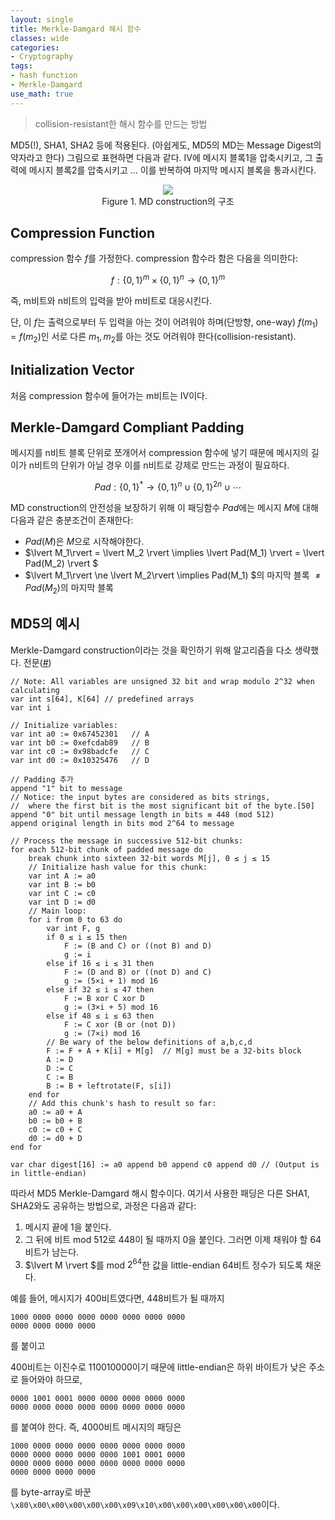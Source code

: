 ```yaml
---
layout: single
title: Merkle-Damgard 해시 함수
classes: wide
categories:
- Cryptography
tags:
- hash function
- Merkle-Damgard
use_math: true
---
```


> collision-resistant한 해시 함수를 만드는 방법

MD5(!), SHA1, SHA2 등에 적용된다. (아쉽게도, MD5의 MD는 Message Digest의 약자라고 한다) 그림으로 표현하면 다음과 같다. IV에 메시지 블록1을 압축시키고, 그 출력에 메시지 블록2를 압축시키고 ... 이를 반복하여 마지막 메시지 블록을 통과시킨다.

<div align="center">
    <img src = "https://upload.wikimedia.org/wikipedia/commons/thumb/e/ed/Merkle-Damgard_hash_big.svg/1920px-Merkle-Damgard_hash_big.svg.png">
    <figcaption> Figure 1. MD construction의 구조 </figcaption>
</div>

## Compression Function

compression 함수 $f$를 가정한다. compression 함수라 함은 다음을 의미한다:


$$
f:\{0,1\}^m \times \{0,1\}^n \to \{0,1\}^m
$$


즉, m비트와 n비트의 입력을 받아 m비트로 대응시킨다.

단, 이 $f$는 출력으로부터 두 입력을 아는 것이 어려워야 하며(단방향, one-way) $f(m_1)=f(m_2)$인 서로 다른 $m_1, m_2$를 아는 것도 어려워야 한다(collision-resistant).

## Initialization Vector

처음 compression 함수에 들어가는 m비트는 IV이다.

## Merkle-Damgard Compliant Padding

메시지를 n비트 블록 단위로 쪼개어서 compression 함수에 넣기 때문에 메시지의 길이가 n비트의 단위가 아닐 경우 이를 n비트로 강제로 만드는 과정이 필요하다.


$$
Pad : \{0,1\}^* \to \{0,1\}^{n} \cup \{0,1\}^{2n} \cup \cdots
$$


MD construction의 안전성을 보장하기 위해 이 패딩함수 $Pad$에는 메시지 $M$에 대해 다음과 같은 충분조건이 존재한다:

- $Pad(M)$은 $M$으로 시작해야한다.
- $\lvert M_1\rvert = \lvert M_2 \rvert \implies \lvert Pad(M_1) \rvert = \lvert Pad(M_2) \rvert $
- $\lvert M_1\rvert  \ne \lvert M_2\rvert  \implies Pad(M_1) $의 마지막 블록 $\ne Pad(M_2)$의 마지막 블록

## MD5의 예시

Merkle-Damgard construction이라는 것을 확인하기 위해 알고리즘을 다소 생략했다. 전문([#](https://en.wikipedia.org/wiki/MD5#Pseudocode))

```
// Note: All variables are unsigned 32 bit and wrap modulo 2^32 when calculating
var int s[64], K[64] // predefined arrays
var int i

// Initialize variables:
var int a0 := 0x67452301   // A
var int b0 := 0xefcdab89   // B
var int c0 := 0x98badcfe   // C
var int d0 := 0x10325476   // D

// Padding 추가
append "1" bit to message    
// Notice: the input bytes are considered as bits strings,
//  where the first bit is the most significant bit of the byte.[50]
append "0" bit until message length in bits ≡ 448 (mod 512)
append original length in bits mod 2^64 to message

// Process the message in successive 512-bit chunks:
for each 512-bit chunk of padded message do
    break chunk into sixteen 32-bit words M[j], 0 ≤ j ≤ 15
    // Initialize hash value for this chunk:
    var int A := a0
    var int B := b0
    var int C := c0
    var int D := d0
    // Main loop:
    for i from 0 to 63 do
        var int F, g
        if 0 ≤ i ≤ 15 then
            F := (B and C) or ((not B) and D)
            g := i
        else if 16 ≤ i ≤ 31 then
            F := (D and B) or ((not D) and C)
            g := (5×i + 1) mod 16
        else if 32 ≤ i ≤ 47 then
            F := B xor C xor D
            g := (3×i + 5) mod 16
        else if 48 ≤ i ≤ 63 then
            F := C xor (B or (not D))
            g := (7×i) mod 16
        // Be wary of the below definitions of a,b,c,d
        F := F + A + K[i] + M[g]  // M[g] must be a 32-bits block
        A := D
        D := C
        C := B
        B := B + leftrotate(F, s[i])
    end for
    // Add this chunk's hash to result so far:
    a0 := a0 + A
    b0 := b0 + B
    c0 := c0 + C
    d0 := d0 + D
end for

var char digest[16] := a0 append b0 append c0 append d0 // (Output is in little-endian)
```

따라서 MD5 Merkle-Damgard 해시 함수이다. 여기서 사용한 패딩은 다른 SHA1, SHA2와도 공유하는 방법으로, 과정은 다음과 같다:
1. 메시지 끝에 1을 붙인다.
2. 그 뒤에 비트 mod 512로 448이 될 때까지 0을 붙인다. 그러면 이제 채워야 할 64비트가 남는다.
3. $\lvert M \rvert $를 mod $2^{64}$한 값을 little-endian 64비트 정수가 되도록 채운다.

예를 들어, 메시지가 400비트였다면, 448비트가 될 때까지

```
1000 0000 0000 0000 0000 0000 0000 0000
0000 0000 0000 0000
```

를 붙이고

400비트는 이진수로 110010000이기 때문에 little-endian은 하위 바이트가 낮은 주소로 들어와야 하므로,

```
0000 1001 0001 0000 0000 0000 0000 0000
0000 0000 0000 0000 0000 0000 0000 0000
```

를 붙여야 한다. 즉, 4000비트 메시지의 패딩은

```
1000 0000 0000 0000 0000 0000 0000 0000
0000 0000 0000 0000 0000 1001 0001 0000
0000 0000 0000 0000 0000 0000 0000 0000
0000 0000 0000 0000
```

를 byte-array로 바꾼 `\x80\x00\x00\x00\x00\x00\x09\x10\x00\x00\x00\x00\x00\x00`이다.